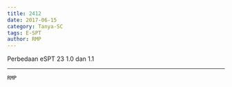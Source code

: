 ```yaml
---
title: 2412
date: 2017-06-15
category: Tanya-SC
tags: E-SPT
author: RMP
---
```


Perbedaan eSPT 23 1.0 dan 1.1

---



`RMP`
